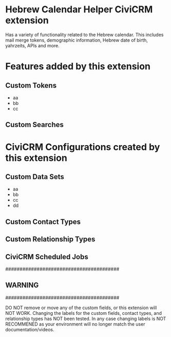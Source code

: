 # Hebrew Calendar Helper CiviCRM extension

Has a variety of functionality related to the Hebrew calendar. This includes mail merge tokens, demographic information, Hebrew date of birth, yahrzeits, APIs and more.
  
# Features added by this extension

## Custom Tokens
- aa
- bb
- cc

## Custom Searches


# CiviCRM Configurations created by this extension

## Custom Data Sets
-  aa
- bb
- cc
- dd

## Custom Contact Types

## Custom Relationship Types

## CiviCRM Scheduled Jobs



########################################
## WARNING
########################################

DO NOT remove or move any of the custom fields, or this extension will NOT WORK. Changing the labels for the custom fields, contact types, and relationship types has NOT been tested.  In any case changing labels is NOT RECOMMENED as your environment will no longer match the user documentation/videos. 
  
